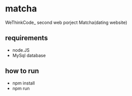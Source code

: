 # matcha

WeThinkCode_ second web porject Matcha(dating website)

## requirements
 
 - node.JS
 - MySql database
 
## how to run

- npm install
- npm run
